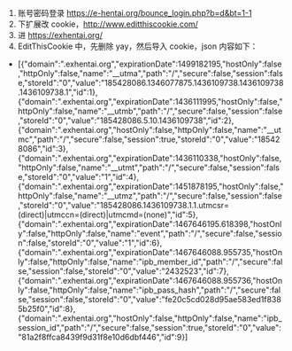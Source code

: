 <ol>
<li>账号密码登录 <a href="https://e-hentai.org/bounce_login.php?b=d&amp;bt=1-1">https://e-hentai.org/bounce_login.php?b=d&amp;bt=1-1</a></li>
<li>下扩展改 cookie，<a href="http://www.editthiscookie.com/">http://www.editthiscookie.com/</a></li>
<li>进 <a href="https://exhentai.org/">https://exhentai.org/</a></li>
<li>EditThisCookie 中，先删除 yay，然后导入 cookie，json 内容如下：</li>
</ol>
<ul>
<li>[{&quot;domain&quot;:&quot;.exhentai.org&quot;,&quot;expirationDate&quot;:1499182195,&quot;hostOnly&quot;:false,&quot;httpOnly&quot;:false,&quot;name&quot;:&quot;__utma&quot;,&quot;path&quot;:&quot;/&quot;,&quot;secure&quot;:false,&quot;session&quot;:false,&quot;storeId&quot;:&quot;0&quot;,&quot;value&quot;:&quot;185428086.1346077875.1436109738.1436109738.1436109738.1&quot;,&quot;id&quot;:1},{&quot;domain&quot;:&quot;.exhentai.org&quot;,&quot;expirationDate&quot;:1436111995,&quot;hostOnly&quot;:false,&quot;httpOnly&quot;:false,&quot;name&quot;:&quot;__utmb&quot;,&quot;path&quot;:&quot;/&quot;,&quot;secure&quot;:false,&quot;session&quot;:false,&quot;storeId&quot;:&quot;0&quot;,&quot;value&quot;:&quot;185428086.5.10.1436109738&quot;,&quot;id&quot;:2},{&quot;domain&quot;:&quot;.exhentai.org&quot;,&quot;hostOnly&quot;:false,&quot;httpOnly&quot;:false,&quot;name&quot;:&quot;__utmc&quot;,&quot;path&quot;:&quot;/&quot;,&quot;secure&quot;:false,&quot;session&quot;:true,&quot;storeId&quot;:&quot;0&quot;,&quot;value&quot;:&quot;185428086&quot;,&quot;id&quot;:3},{&quot;domain&quot;:&quot;.exhentai.org&quot;,&quot;expirationDate&quot;:1436110338,&quot;hostOnly&quot;:false,&quot;httpOnly&quot;:false,&quot;name&quot;:&quot;__utmt&quot;,&quot;path&quot;:&quot;/&quot;,&quot;secure&quot;:false,&quot;session&quot;:false,&quot;storeId&quot;:&quot;0&quot;,&quot;value&quot;:&quot;1&quot;,&quot;id&quot;:4},{&quot;domain&quot;:&quot;.exhentai.org&quot;,&quot;expirationDate&quot;:1451878195,&quot;hostOnly&quot;:false,&quot;httpOnly&quot;:false,&quot;name&quot;:&quot;__utmz&quot;,&quot;path&quot;:&quot;/&quot;,&quot;secure&quot;:false,&quot;session&quot;:false,&quot;storeId&quot;:&quot;0&quot;,&quot;value&quot;:&quot;185428086.1436109738.1.1.utmcsr=(direct)|utmccn=(direct)|utmcmd=(none)&quot;,&quot;id&quot;:5},{&quot;domain&quot;:&quot;.exhentai.org&quot;,&quot;expirationDate&quot;:1467646195.618398,&quot;hostOnly&quot;:false,&quot;httpOnly&quot;:false,&quot;name&quot;:&quot;event&quot;,&quot;path&quot;:&quot;/&quot;,&quot;secure&quot;:false,&quot;session&quot;:false,&quot;storeId&quot;:&quot;0&quot;,&quot;value&quot;:&quot;1&quot;,&quot;id&quot;:6},{&quot;domain&quot;:&quot;.exhentai.org&quot;,&quot;expirationDate&quot;:1467646088.955735,&quot;hostOnly&quot;:false,&quot;httpOnly&quot;:false,&quot;name&quot;:&quot;ipb_member_id&quot;,&quot;path&quot;:&quot;/&quot;,&quot;secure&quot;:false,&quot;session&quot;:false,&quot;storeId&quot;:&quot;0&quot;,&quot;value&quot;:&quot;2432523&quot;,&quot;id&quot;:7},{&quot;domain&quot;:&quot;.exhentai.org&quot;,&quot;expirationDate&quot;:1467646088.955736,&quot;hostOnly&quot;:false,&quot;httpOnly&quot;:false,&quot;name&quot;:&quot;ipb_pass_hash&quot;,&quot;path&quot;:&quot;/&quot;,&quot;secure&quot;:false,&quot;session&quot;:false,&quot;storeId&quot;:&quot;0&quot;,&quot;value&quot;:&quot;fe20c5cd028d95ae583ed1f8385b25f0&quot;,&quot;id&quot;:8},{&quot;domain&quot;:&quot;.exhentai.org&quot;,&quot;hostOnly&quot;:false,&quot;httpOnly&quot;:false,&quot;name&quot;:&quot;ipb_session_id&quot;,&quot;path&quot;:&quot;/&quot;,&quot;secure&quot;:false,&quot;session&quot;:true,&quot;storeId&quot;:&quot;0&quot;,&quot;value&quot;:&quot;81a2f8ffca8439f9d31f8e10d6dbf446&quot;,&quot;id&quot;:9}]</li>
</ul>
